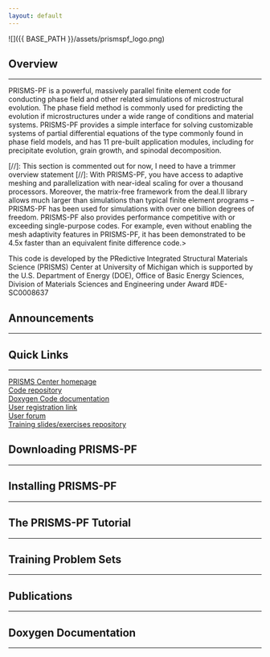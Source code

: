 ```yaml
---
layout: default
---
```


![]({{ BASE_PATH }}/assets/prismspf_logo.png)

## Overview
***
PRISMS-PF is a powerful, massively parallel finite element code for conducting phase field and other related simulations of microstructural evolution. The phase field method is commonly used for predicting the evolution if microstructures under a wide range of conditions and material systems. PRISMS-PF provides a simple interface for solving customizable systems of partial differential equations of the type commonly found in phase field models, and has 11 pre-built application modules, including for precipitate evolution, grain growth, and spinodal decomposition.

[//]: This section is commented out for now, I need to have a trimmer overview statement
[//]: With PRISMS-PF, you have access to adaptive meshing and parallelization with near-ideal scaling for over a thousand processors. Moreover, the matrix-free framework from the deal.II library allows much larger than simulations than typical finite element programs – PRISMS-PF has been used for simulations with over one billion degrees of freedom. PRISMS-PF also provides performance competitive with or exceeding single-purpose codes. For example, even without enabling the mesh adaptivity features in PRISMS-PF, it has been demonstrated to be 4.5x faster than an equivalent finite difference code.>

This code is developed by the PRedictive Integrated Structural Materials Science (PRISMS) Center at University of Michigan which is supported by the U.S. Department of Energy (DOE), Office of Basic Energy Sciences, Division of Materials Sciences and Engineering under Award #DE-SC0008637

## Announcements
***

## Quick Links
***
[PRISMS Center homepage](http://www.prisms-center.org/#/home) <br>
[Code repository](https://github.com/prisms-center/phaseField) <br>
[Doxygen Code documentation](https://goo.gl/00y23N) <br>
[User registration link](http://goo.gl/forms/GXo7Im8p2Y) <br>
[User forum](https://groups.google.com/forum/#!forum/prisms-pf-users) <br>
[Training slides/exercises repository](https://goo.gl/BBTkJ8)

## Downloading PRISMS-PF
***

## Installing PRISMS-PF
***

## The PRISMS-PF Tutorial
***

## Training Problem Sets
***

## Publications
***

## Doxygen Documentation
***
